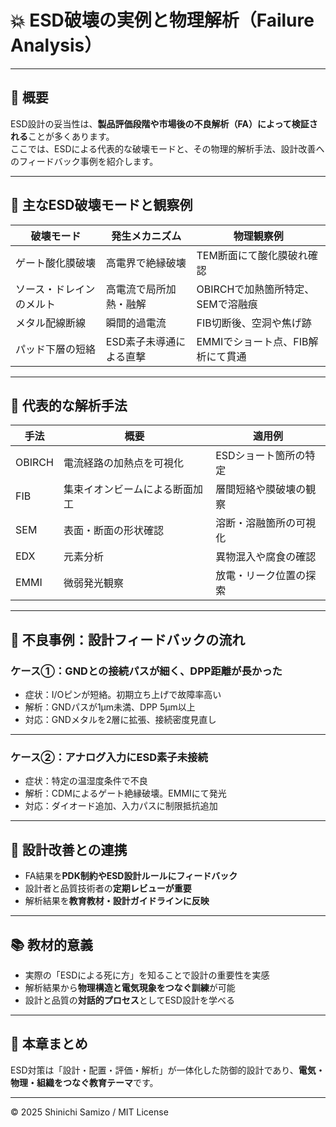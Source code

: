 # 💥 ESD破壊の実例と物理解析（Failure Analysis）

---

## 📘 概要

ESD設計の妥当性は、**製品評価段階や市場後の不良解析（FA）によって検証される**ことが多くあります。  
ここでは、ESDによる代表的な破壊モードと、その物理的解析手法、設計改善へのフィードバック事例を紹介します。

---

## 🔎 主なESD破壊モードと観察例

| 破壊モード | 発生メカニズム | 物理観察例 |
|------------|----------------|------------|
| ゲート酸化膜破壊 | 高電界で絶縁破壊 | TEM断面にて酸化膜破れ確認 |
| ソース・ドレインのメルト | 高電流で局所加熱・融解 | OBIRCHで加熱箇所特定、SEMで溶融痕 |
| メタル配線断線 | 瞬間的過電流 | FIB切断後、空洞や焦げ跡 |
| パッド下層の短絡 | ESD素子未導通による直撃 | EMMIでショート点、FIB解析にて貫通 |

---

## 🧪 代表的な解析手法

| 手法 | 概要 | 適用例 |
|------|------|--------|
| OBIRCH | 電流経路の加熱点を可視化 | ESDショート箇所の特定 |
| FIB | 集束イオンビームによる断面加工 | 層間短絡や膜破壊の観察 |
| SEM | 表面・断面の形状確認 | 溶断・溶融箇所の可視化 |
| EDX | 元素分析 | 異物混入や腐食の確認 |
| EMMI | 微弱発光観察 | 放電・リーク位置の探索 |

---

## 📂 不良事例：設計フィードバックの流れ

### ケース①：GNDとの接続パスが細く、DPP距離が長かった

- 症状：I/Oピンが短絡。初期立ち上げで故障率高い
- 解析：GNDパスが1μm未満、DPP 5μm以上
- 対応：GNDメタルを2層に拡張、接続密度見直し

---

### ケース②：アナログ入力にESD素子未接続

- 症状：特定の温湿度条件で不良
- 解析：CDMによるゲート絶縁破壊。EMMIにて発光
- 対応：ダイオード追加、入力パスに制限抵抗追加

---

## 🔄 設計改善との連携

- FA結果を**PDK制約やESD設計ルールにフィードバック**
- 設計者と品質技術者の**定期レビューが重要**
- 解析結果を**教育教材・設計ガイドラインに反映**

---

## 📚 教材的意義

- 実際の「ESDによる死に方」を知ることで設計の重要性を実感  
- 解析結果から**物理構造と電気現象をつなぐ訓練**が可能  
- 設計と品質の**対話的プロセス**としてESD設計を学べる

---

## 🔗 本章まとめ

ESD対策は「設計・配置・評価・解析」が一体化した防御的設計であり、**電気・物理・組織をつなぐ教育テーマ**です。

---

© 2025 Shinichi Samizo / MIT License
